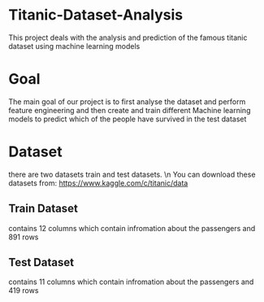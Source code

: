 # Titanic-Dataset-Analysis
This project deals with the analysis and prediction of the famous titanic dataset using machine learning models
# Goal
The main goal of our project is to first analyse the dataset and perform feature engineering and then create and train different Machine learning models to predict 
which of the people have survived in the test dataset
# Dataset
there are two datasets train and test datasets. \n
You can download these datasets from: https://www.kaggle.com/c/titanic/data
## Train Dataset
contains 12 columns which contain infromation about the passengers and 891 rows
## Test Dataset
contains 11 columns which contain infromation about the passengers and 419 rows
